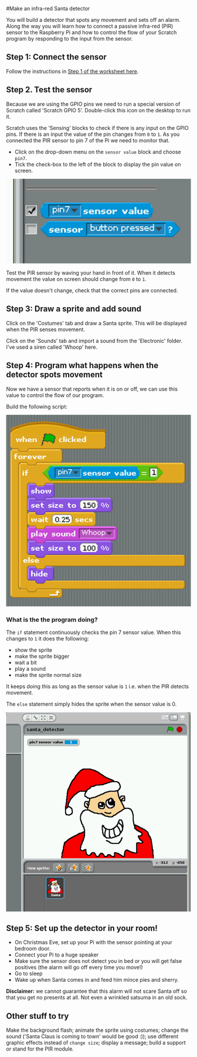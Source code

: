 #Make an infra-red Santa detector

You will build a detector that spots any movement and sets off an alarm. Along the way you will learn how to connect a passive infra-red (PIR) sensor to the Raspberry Pi and how to control the flow of your Scratch program by responding to the input from the sensor. 

## Step 1: Connect the sensor

Follow the instructions in [Step 1 of the worksheet here](http://www.raspberrypi.org/learning/parent-detector/WORKSHEET.md).

## Step 2. Test the sensor

Because we are using the GPIO pins we need to run a special version of Scratch called 'Scratch GPIO 5'. Double-click this icon on the desktop to run it.

Scratch uses the 'Sensing' blocks to check if there is any input on the GPIO pins. If there is an input the value of the pin changes from `0` to `1`. As you connected the PIR sensor to pin 7 of the Pi we need to monitor that. 
- Click on the drop-down menu on the `sensor value` block and choose `pin7`.
- Tick the check-box to the left of the block to display the pin value on screen.


![Scratch sensing blocks](images/sensing-blocks.png)

Test the PIR sensor by waving your hand in front of it. When it detects movement the value on screen should change from `0` to `1`.

If the value doesn't change, check that the correct pins are connected.


## Step 3: Draw a sprite and add sound
Click on the 'Costumes' tab and draw a Santa sprite.  This will be displayed when the PIR senses movement.

Click on the 'Sounds' tab and import a sound from the 'Electronic' folder. I've used a siren called 'Whoop' here.

## Step 4: Program what happens when the detector spots movement

Now we have a sensor that reports when it is on or off, we can use this value to control  the flow of our program.  

Build the following script:

![Scratch script for santa detector](images/santa-script.png)

### What is the the program doing?
The `if` statement continuously checks the pin 7 sensor value. When this changes to `1` it does the following:
- show the sprite
- make the sprite bigger
- wait a bit
- play a sound
- make the sprite normal size

It keeps doing this as long as the sensor value is `1` i.e. when the PIR detects movement.

The `else` statement simply hides the sprite when the sensor value is 0.

![santa sprite in Scratch](images/santa-stage.png)

## Step 5: Set up the detector in your room!
- On Christmas Eve, set up your Pi with the sensor pointing at your bedroom door.
- Connect your Pi to a huge speaker
- Make sure the sensor does not detect you in bed or you will get false positives (the alarm will go off every time you move!)
- Go to sleep
- Wake up when Santa comes in and feed him mince pies and sherry.

**Disclaimer:** we cannot guarantee that this alarm will not scare Santa off so that you get no presents at all. Not even a wrinkled satsuma in an old sock.


## Other stuff to try
Make the background flash; animate the sprite using costumes; change the sound ('Santa Claus is coming to town' would be good :)); use different graphic effects instead of `change size`; display a message; build a support or stand for the PIR module.  
